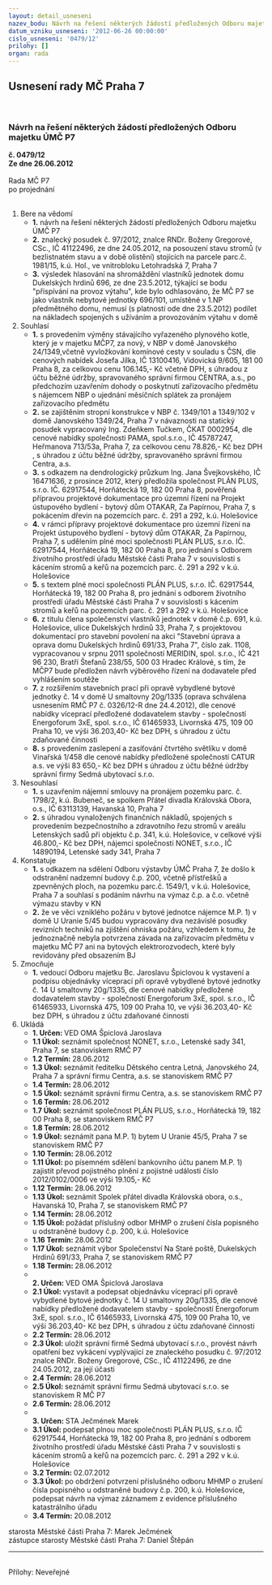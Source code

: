 ```yaml
---
layout: detail_usneseni
nazev_bodu: Návrh na řešení některých žádostí předložených Odboru majetku ÚMČ P7
datum_vzniku_usneseni: '2012-06-26 00:00:00'
cislo_usneseni: '0479/12'
prilohy: []
organ: rada
---
```

<div id="ucUsn_pList" class="usn">
	<span><h2>Usnesení rady MČ Praha 7 </h2>
<br></span><div class="standBody">
<span><h3>Návrh na řešení některých žádostí předložených Odboru majetku ÚMČ P7</h3></span><div class="center">
		<strong>č. 0479/12</strong><br>
	</div>
<div class="center">
		<strong>Ze dne 26.06.2012</strong><br><br>
	</div>Rada MČ P7<br> po projednání<br><br><ol>
<li>Bere na vědomí<ul>
<li>
<strong>1.</strong> návrh na řešení některých žádostí předložených Odboru majetku ÚMČ P7</li>
<li>
<strong>2.</strong> znalecký posudek č. 97/2012, znalce RNDr. Boženy Gregorové, CSc., IČ 41122496, ze dne 24.05.2012, na posouzení stavu stromů (v bezlistnatém stavu a v době olistění) stojících na parcele parc.č. 1981/15, k.ú. Hol., ve vnitrobloku Letohradská 7, Praha 7</li>
<li>
<strong>3.</strong> výsledek hlasování na shromáždění vlastníků jednotek domu Dukelských hrdinů 696, ze dne 23.5.2012, týkající se bodu "přispívání na provoz výtahu", kde bylo odhlasováno, že MČ P7 se jako vlastník nebytové jednotky 696/101, umístěné v 1.NP předmětného domu, nemusí (s platností ode dne 23.5.2012) podílet na nákladech spojených s užíváním a provozováním výtahu v domě </li>
</ul>
</li>
<li>Souhlasí<ul>
<li>
<strong>1.</strong> s provedením výměny stávajícího vyřazeného plynového kotle, který je v majetku MČP7, za nový, v NBP v domě Janovského 24/1349,včetně vyvložkování komínové cesty v souladu s ČSN, dle cenových nabídek Josefa Jílka, IČ 13100416, Vidovická 9/605, 181 00 Praha 8, za celkovou cenu 106.145,- Kč včetně DPH, s úhradou z účtu běžné údržby, spravovaného správní firmou CENTRA, a.s., po předchozím uzavřením dohody o poskytnutí zařizovacího předmětu s nájemcem NBP o ujednání měsíčních splátek za pronájem zařizovacího předmětu</li>
<li>
<strong>2.</strong> se zajištěním stropní konstrukce v NBP č. 1349/101 a 1349/102 v domě Janovského 1349/24, Praha 7 v návaznosti na statický posudek vypracovaný Ing. Zdeňkem Tučkem, ČKAT  0002954, dle cenové nabídky společnosti PAMA, spol.s.r.o., IČ 45787247, Heřmanova 713/53a, Praha 7, za celkovou cenu 78.826,- Kč bez DPH , s úhradou z účtu běžné údržby, spravovaného správní firmou Centra, a.s.</li>
<li>
<strong>3.</strong> s odkazem na dendrologický průzkum Ing. Jana Švejkovského, IČ 16471636, z prosince 2012, který předložila společnost PLÁN PLUS, s.r.o. IČ. 62917544, Horňátecká 19, 182 00 Praha 8, pověřená přípravou projektové dokumentace pro územní řízení na Projekt ústupového bydlení - bytový dům OTAKAR, Za Papírnou, Praha 7, s pokácením dřevin na pozemcích parc. č. 291 a 292, k.ú. Holešovice</li>
<li>
<strong>4.</strong> v rámci přípravy projektové dokumentace pro územní řízení na Projekt ústupového bydlení - bytový dům OTAKAR, Za Papírnou, Praha 7, s udělením plné moci společnosti PLÁN PLUS, s.r.o. IČ. 62917544, Horňátecká 19, 182 00 Praha 8,  pro jednání s Odborem životního prostředí úřadu Městské části Praha 7 v souvislosti s kácením stromů a keřů na pozemcích parc. č. 291 a 292 v k.ú. Holešovice</li>
<li>
<strong>5.</strong> s textem plné moci společnosti PLÁN PLUS, s.r.o. IČ. 62917544, Horňátecká 19, 182 00 Praha 8,  pro jednání s odborem životního prostředí úřadu Městské části Praha 7 v souvislosti s kácením stromů a keřů na pozemcích parc. č. 291 a 292 v k.ú. Holešovice </li>
<li>
<strong>6.</strong> z titulu člena společenství vlastníků jednotek v domě č.p. 691, k.ú. Holešovice, ulice Dukelských hrdinů 33, Praha 7, s projektovou dokumentací pro stavební povolení na akci "Stavební úprava a oprava domu Dukelských hrdinů 691/33, Praha 7", číslo zak. 1108, vypracovanou v srpnu 2011 společností MERIDIN, spol. s.r.o., IČ 421 96 230, Bratří Štefanů 238/55, 500 03 Hradec Králové, s tím, že MČP7 bude předložen návrh výběrového řízení na dodavatele před vyhlášením soutěže</li>
<li>
<strong>7.</strong> z rozšířením stavebních prací při opravě vybydlené bytové jednotky č. 14 v domě U smaltovny 20g/1335 (oprava schválena usnesením RMČ P7 č. 0326/12-R dne 24.4.2012), dle cenové nabídky víceprací předložené dodavatelem stavby - společností Energoforum 3xE, spol. s.r.o., IČ 61465933, Livornská 475, 109 00 Praha 10, ve výši 36.203,40- Kč bez DPH, s úhradou z účtu zdaňované činnosti</li>
<li>
<strong>8.</strong> s provedením zaslepení a zasíťování čtvrtého světlíku v domě Vinařská 1/458 dle cenové nabídky předložené společností CATUR  a.s. ve výši 83 650,- Kč bez DPH s úhradou z účtu běžné údržby správní firmy Sedmá ubytovací s.r.o.</li>
</ul>
</li>
<li>Nesouhlasí<ul>
<li>
<strong>1.</strong> s uzavřením nájemní smlouvy na pronájem pozemku parc. č. 1798/2, k.ú. Bubeneč, se spolkem Přátel divadla Královská Obora, o.s., IČ 63113139, Havanská 10, Praha 7</li>
<li>
<strong>2.</strong> s úhradou vynaložených finančních nákladů, spojených s provedením bezpečnostního a zdravotního řezu stromů v areálu Letenských sadů při objektu č.p. 341, k.ú. Holešovice, v celkové výši 46.800,- Kč bez DPH, nájemci společnosti NONET, s.r.o., IČ 14890194, Letenské sady 341, Praha 7</li>
</ul>
</li>
<li>Konstatuje<ul>
<li>
<strong>1.</strong> s odkazem na sdělení Odboru výstavby ÚMČ Praha 7, že došlo k odstranění nadzemní budovy č.p. 200, včetně přístřešků a zpevněných ploch, na pozemku parc.č. 1549/1, v k.ú. Holešovice, Praha 7  a souhlasí s podáním návrhu na výmaz č.p. a č.o. včetně výmazu stavby v KN</li>
<li>
<strong>2.</strong> že ve věci vzniklého požáru v bytové jednotce nájemce M.P. 1) v domě U Uranie 5/45 budou vypracovány dva nezávislé posudky revizních techniků na zjištění ohniska požáru, vzhledem k tomu, že jednoznačně nebyla potvrzena závada na zařizovacím předmětu v majetku MČ P7 ani na bytových elektrorozvodech, které byly revidovány před obsazením BJ</li>
</ul>
</li>
<li>Zmocňuje<ul><li>
<strong>1.</strong> vedoucí Odboru majetku Bc. Jaroslavu Špiclovou k vystavení a podpisu objednávky víceprací při opravě vybydlené bytové jednotky č. 14 U smaltovny 20g/1335, dle cenové nabídky předložené dodavatelem stavby - společností Energoforum 3xE, spol. s.r.o., IČ 61465933, Livornská 475, 109 00 Praha 10, ve výši 36.203,40- Kč bez DPH, s úhradou z účtu zdaňované činnosti  </li></ul>
</li>
<li>Ukládá<ul>
<li>
<strong>1. Určen: </strong>VED OMA Špiclová Jaroslava</li>
<li>
<strong>1.1 Úkol: </strong>seznámit společnost NONET, s.r.o., Letenské sady 341, Praha 7, se stanoviskem RMČ P7</li>
<li>
<strong>1.2 Termín: </strong>28.06.2012</li>
<li>
<strong>1.3 Úkol: </strong>seznámit ředitelku Dětského centra Letná, Janovského 24, Praha 7 a správní firmu Centra, a.s. se stanoviskem RMČ P7</li>
<li>
<strong>1.4 Termín: </strong>28.06.2012</li>
<li>
<strong>1.5 Úkol: </strong>seznámit správní firmu Centra, a.s. se stanoviskem RMČ P7</li>
<li>
<strong>1.6 Termín: </strong>28.06.2012</li>
<li>
<strong>1.7 Úkol: </strong>seznámit společnost PLÁN PLUS, s.r.o., Horňátecká 19, 182 00 Praha 8, se stanoviskem RMČ P7</li>
<li>
<strong>1.8 Termín: </strong>28.06.2012</li>
<li>
<strong>1.9 Úkol: </strong>seznámit pana M.P. 1) bytem U Uranie 45/5, Praha 7 se stanoviskem RMČ P7</li>
<li>
<strong>1.10 Termín: </strong>28.06.2012</li>
<li>
<strong>1.11 Úkol: </strong>po písemném sdělení bankovního účtu panem M.P. 1) zajistit převod pojistného plnění z pojistné události číslo 2012/0102/0006 ve výši 19.105,- Kč</li>
<li>
<strong>1.12 Termín: </strong>28.06.2012</li>
<li>
<strong>1.13 Úkol: </strong>seznámit Spolek přátel divadla Královská obora, o.s., Havanská 10, Praha 7, se stanoviskem RMČ P7</li>
<li>
<strong>1.14 Termín: </strong>28.06.2012</li>
<li>
<strong>1.15 Úkol: </strong>požádat příslušný odbor MHMP o zrušení čísla popisného u odstraněné budovy č.p. 200, k.ú. Holešovice</li>
<li>
<strong>1.16 Termín: </strong>28.06.2012</li>
<li>
<strong>1.17 Úkol: </strong>seznámit výbor Společenství Na Staré poště, Dukelských Hrdinů 691/33, Praha 7, se stanoviskem RMČ P7</li>
<li>
<strong>1.18 Termín: </strong>28.06.2012</li>
<li>
<strong><br>2. Určen: </strong>VED OMA Špiclová Jaroslava</li>
<li>
<strong>2.1 Úkol: </strong>vystavit a podepsat objednávku víceprací při opravě vybydlené bytové jednotky č. 14 U smaltovny 20g/1335, dle cenové nabídky předložené dodavatelem stavby - společností Energoforum 3xE, spol. s.r.o., IČ 61465933, Livornská 475, 109 00 Praha 10, ve výši 36.203,40- Kč bez DPH, s úhradou z účtu zdaňované činnosti</li>
<li>
<strong>2.2 Termín: </strong>28.06.2012</li>
<li>
<strong>2.3 Úkol: </strong>uložit správní firmě Sedmá ubytovací s.r.o., provést návrh opatření bez vykácení vyplývající ze znaleckého posudku č. 97/2012 znalce RNDr. Boženy Gregorové, CSc., IČ 41122496, ze dne 24.05.2012, za její účasti</li>
<li>
<strong>2.4 Termín: </strong>28.06.2012</li>
<li>
<strong>2.5 Úkol: </strong>seznámit správní firmu Sedmá ubytovací s.r.o. se stanoviskem R MČ P7</li>
<li>
<strong>2.6 Termín: </strong>28.06.2012</li>
<li>
<strong><br>3. Určen: </strong>STA Ječmének Marek</li>
<li>
<strong>3.1 Úkol: </strong>podepsat plnou moc společnosti PLÁN PLUS, s.r.o. IČ 62917544, Horňátecká 19, 182 00 Praha 8,  pro jednání s odborem životního prostředí úřadu Městské části Praha 7 v souvislosti s kácením stromů a keřů na pozemcích parc. č. 291 a 292 v k.ú. Holešovice  </li>
<li>
<strong>3.2 Termín: </strong>02.07.2012</li>
<li>
<strong>3.3 Úkol: </strong>po obdržení potvrzení příslušného odboru MHMP o zrušení čísla popisného u odstraněné budovy č.p. 200, k.ú. Holešovice, podepsat návrh na výmaz záznamem z evidence příslušného katastrálního úřadu </li>
<li>
<strong>3.4 Termín: </strong>20.08.2012</li>
</ul>
</li>
</ol>starosta Městské části Praha 7: Marek Ječmének<br>zástupce starosty Městské části Praha 7: Daniel Štěpán <hr>
<br>Přílohy: Neveřejné</div>
</div>